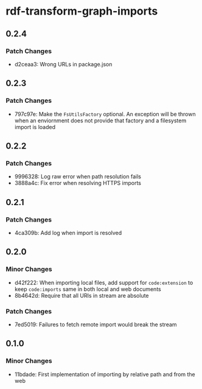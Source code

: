 # rdf-transform-graph-imports

## 0.2.4

### Patch Changes

- d2ceaa3: Wrong URLs in package.json

## 0.2.3

### Patch Changes

- 797c97e: Make the `FsUtilsFactory` optional. An exception will be thrown when an enviornment does not provide that factory and a filesystem import is loaded

## 0.2.2

### Patch Changes

- 9996328: Log raw error when path resolution fails
- 3888a4c: Fix error when resolving HTTPS imports

## 0.2.1

### Patch Changes

- 4ca309b: Add log when import is resolved

## 0.2.0

### Minor Changes

- d42f222: When importing local files, add support for `code:extension` to keep `code:imports` same in both local and web documents
- 8b4642d: Require that all URIs in stream are absolute

### Patch Changes

- 7ed5019: Failures to fetch remote import would break the stream

## 0.1.0

### Minor Changes

- 11bdade: First implementation of importing by relative path and from the web
